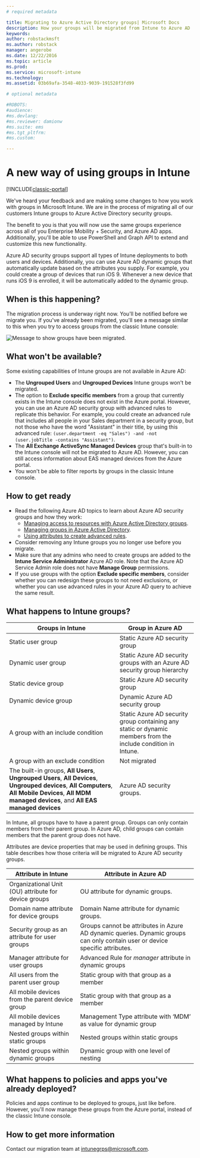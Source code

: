 ```yaml
---
# required metadata

title: Migrating to Azure Active Directory groups| Microsoft Docs
description: How your groups will be migrated from Intune to Azure AD
keywords:
author: robstackmsft
ms.author: robstack
manager: angerobe
ms.date: 12/22/2016
ms.topic: article
ms.prod:
ms.service: microsoft-intune
ms.technology:
ms.assetid: 03b69afa-3548-4033-9039-191528f3fd99

# optional metadata

#ROBOTS:
#audience:
#ms.devlang:
#ms.reviewer: damionw
#ms.suite: ems
#ms.tgt_pltfrm:
#ms.custom:

---
```


# A new way of using groups in Intune

[!INCLUDE[classic-portal](../includes/classic-portal.md)]

We've heard your feedback and are making some changes to how you work with groups in Microsoft Intune.
We are in the process of migrating all of our customers Intune groups to Azure Active Directory security groups.

The benefit to you is that you will now use the same groups experience across all of you Enterprise Mobility + Security, and Azure AD apps. Additionally, you'll be able to use PowerShell and Graph API to extend and customize this new functionality.

Azure AD security groups support all types of Intune deployments to both users and devices. Additionally, you can use Azure AD dynamic groups that automatically update based on the attributes you supply. For example, you could create a group of devices that run iOS 9. Whenever a new device that runs iOS 9 is enrolled, it will be automatically added to the dynamic group.

## When is this happening?

The migration process is underway right now. You'll be notified before we migrate you.
If you've already been migrated, you'll see a message similar to this when you try to access groups from the classic Intune console:

![Message to show groups have been migrated.](http://i.imgur.com/72KRaXj.png)

## What won't be available?

Some existing capabilities of Intune groups are not available in Azure AD:

- The **Ungrouped Users** and **Ungrouped Devices** Intune groups won't be migrated.
- The option to **Exclude specific members** from a group that currently exists in the Intune console does not exist in the Azure portal. However, you can use an Azure AD security group with advanced rules to replicate this behavior. For example, you could create an advanced rule that includes all people in your Sales department in a security group, but not those who have the word "Assistant" in their title, by using this advanced rule:
 `(user.department -eq "Sales") -and -not (user.jobTitle -contains "Assistant")`.
- The **All Exchange ActiveSync Managed Devices** group that's built-in to the Intune console will not be migrated to Azure AD. However, you can still access information about EAS managed devices from the Azure portal.
- You won't be able to filter reports by groups in the classic Intune console.
<!--- - Custom group targeting of notification rules will not be available. ROB I took this out as I couldn't replicate the behavior. --->

## How to get ready

- Read the following Azure AD topics to learn about Azure AD security groups and how they work:
	-  [Managing access to resources with Azure Active Directory groups](https://azure.microsoft.com/en-us/documentation/articles/active-directory-manage-groups/).
	-  [Managing groups in Azure Active Directory](https://azure.microsoft.com/en-us/documentation/articles/active-directory-accessmanagement-manage-groups/).
	-  [Using attributes to create advanced rules](https://azure.microsoft.com/en-us/documentation/articles/active-directory-accessmanagement-groups-with-advanced-rules/).
- Consider removing any Intune groups you no longer use before you migrate.
-  Make sure that any admins who need to create groups are added to the **Intune Service Administrator** Azure AD role. Note that the Azure AD Service Admin role does not have **Manage Group** permissions.
-  If you use groups with the option **Exclude specific members**, consider whether you can redesign these groups to not need exclusions, or whether you can use advanced rules in your Azure AD query to achieve the same result.


## What happens to Intune groups?

| Groups in Intune|Group in Azure AD|
|-----------------------------------------------------------------------|-------------------------------------------------------------|
|Static user group|Static Azure AD security group|
|Dynamic user group|Static Azure AD security groups with an Azure AD security group hierarchy|
|Static device group|Static Azure AD security group|
|Dynamic device group|Dynamic Azure AD security group|
|A group with an include condition|Static Azure AD security group containing any static or dynamic members from the include condition in Intune.|
|A group with an exclude condition|Not migrated|
|The built-in groups, **All Users**, **Ungrouped Users**, **All Devices**, **Ungrouped devices**, **All Computers**, **All Mobile Devices**, **All MDM managed devices**, and **All EAS managed devices**|Azure AD security groups.|

In Intune, all groups have to have a parent group. Groups can only contain members from their parent group. In Azure AD, child groups can contain members that the parent group does not have.

Attributes are device properties that may be used in defining groups. This table describes how those criteria will be migrated to Azure AD security groups.

| Attribute in Intune|Attribute in Azure AD|
|-----------------------------------------------------------------------|-------------------------------------------------------------|
|Organizational Unit (OU) attribute for device groups|OU attribute for dynamic groups.|
|Domain name attribute for device groups|Domain Name attribute for dynamic groups.|
|Security group as an attribute for user groups|Groups cannot be attributes in Azure AD dynamic queries. Dynamic groups can only contain user or device specific attributes.|
|Manager attribute for user groups|Advanced Rule for *manager* attribute in dynamic groups|
|All users from the parent user group|Static group with that group as a member|
|All mobile devices from the parent device group|Static group with that group as a member|
|All mobile devices managed by Intune|Management Type attribute with ‘MDM’ as value for dynamic group|
|Nested groups within static groups |Nested groups within static groups|
|Nested groups within dynamic groups|Dynamic group with one level of nesting|

## What happens to policies and apps you've already deployed?

Policies and apps continue to be deployed to groups, just like before. However, you'll now manage these groups from the Azure portal, instead of the classic Intune console.


## How to get more information

Contact our migration team at [intunegrps@microsoft.com](mailto:intunegrps@microsoft.com).	
	 

